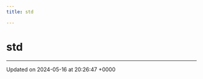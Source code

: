 ```yaml
---
title: std

---
```


# std








-------------------------------

Updated on 2024-05-16 at 20:26:47 +0000